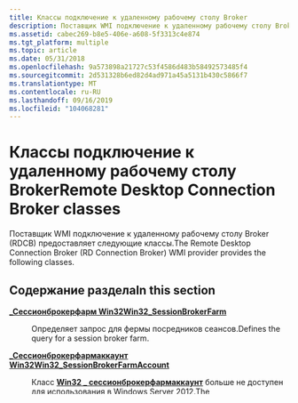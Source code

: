 ```yaml
---
title: Классы подключение к удаленному рабочему столу Broker
description: Поставщик WMI подключение к удаленному рабочему столу Broker (RDCB) предоставляет следующие классы.
ms.assetid: cabec269-b8e5-406e-a608-5f3313c4e874
ms.tgt_platform: multiple
ms.topic: article
ms.date: 05/31/2018
ms.openlocfilehash: 9a573898a21727c53f4586d483b58492573485f4
ms.sourcegitcommit: 2d531328b6ed82d4ad971a45a5131b430c5866f7
ms.translationtype: MT
ms.contentlocale: ru-RU
ms.lasthandoff: 09/16/2019
ms.locfileid: "104068281"
---
```

# <a name="remote-desktop-connection-broker-classes"></a><span data-ttu-id="6b33a-103">Классы подключение к удаленному рабочему столу Broker</span><span class="sxs-lookup"><span data-stu-id="6b33a-103">Remote Desktop Connection Broker classes</span></span>

<span data-ttu-id="6b33a-104">Поставщик WMI подключение к удаленному рабочему столу Broker (RDCB) предоставляет следующие классы.</span><span class="sxs-lookup"><span data-stu-id="6b33a-104">The Remote Desktop Connection Broker (RD Connection Broker) WMI provider provides the following classes.</span></span>

## <a name="in-this-section"></a><span data-ttu-id="6b33a-105">Содержание раздела</span><span class="sxs-lookup"><span data-stu-id="6b33a-105">In this section</span></span>

<dl> <dt>

[<span data-ttu-id="6b33a-106">**\_Сессионброкерфарм Win32**</span><span class="sxs-lookup"><span data-stu-id="6b33a-106">**Win32\_SessionBrokerFarm**</span></span>](win32-sessionbrokerfarm.md)
</dt> <dd>

<span data-ttu-id="6b33a-107">Определяет запрос для фермы посредников сеансов.</span><span class="sxs-lookup"><span data-stu-id="6b33a-107">Defines the query for a session broker farm.</span></span>

</dd> <dt>

[<span data-ttu-id="6b33a-108">**\_Сессионброкерфармаккаунт Win32**</span><span class="sxs-lookup"><span data-stu-id="6b33a-108">**Win32\_SessionBrokerFarmAccount**</span></span>](win32-sessionbrokerfarmaccount.md)
</dt> <dd>

<span data-ttu-id="6b33a-109">Класс [**Win32 \_ сессионброкерфармаккаунт**](win32-sessionbrokerfarmaccount.md) больше не доступен для использования в Windows Server 2012.</span><span class="sxs-lookup"><span data-stu-id="6b33a-109">The [**Win32\_SessionBrokerFarmAccount**](win32-sessionbrokerfarmaccount.md) class is no longer available for use as of Windows Server 2012.</span></span>

</dd> <dt>

[<span data-ttu-id="6b33a-110">**\_Сессионброкерсервицепропертиес Win32**</span><span class="sxs-lookup"><span data-stu-id="6b33a-110">**Win32\_SessionBrokerServiceProperties**</span></span>](win32-sessionbrokerserviceproperties.md)
</dt> <dd>

<span data-ttu-id="6b33a-111">Определяет запрос для службы посредника сеансов.</span><span class="sxs-lookup"><span data-stu-id="6b33a-111">Defines the query for a session broker service.</span></span>

</dd> <dt>

[<span data-ttu-id="6b33a-112">**\_Сессионброкертаржет Win32**</span><span class="sxs-lookup"><span data-stu-id="6b33a-112">**Win32\_SessionBrokerTarget**</span></span>](win32-sessionbrokertarget.md)
</dt> <dd>

<span data-ttu-id="6b33a-113">Определяет запрос для целевого объекта посредника сеанса.</span><span class="sxs-lookup"><span data-stu-id="6b33a-113">Defines the query for a session broker target.</span></span>

</dd> <dt>

[<span data-ttu-id="6b33a-114">**\_Сессионброкертаржетевент Win32**</span><span class="sxs-lookup"><span data-stu-id="6b33a-114">**Win32\_SessionBrokerTargetEvent**</span></span>](win32-sessionbrokertargetevent.md)
</dt> <dd>

<span data-ttu-id="6b33a-115">Представляет изменение целевого объекта посредника сеансов.</span><span class="sxs-lookup"><span data-stu-id="6b33a-115">Represents a change to a session broker target.</span></span>

</dd> <dt>

[<span data-ttu-id="6b33a-116">**\_Сессиондиректориклустер Win32**</span><span class="sxs-lookup"><span data-stu-id="6b33a-116">**Win32\_SessionDirectoryCluster**</span></span>](win32-sessiondirectorycluster.md)
</dt> <dd>

<span data-ttu-id="6b33a-117">Предоставляет свойства для просмотра свойств фермы в RDCB.</span><span class="sxs-lookup"><span data-stu-id="6b33a-117">Provides properties for viewing the properties of a farm in RD Connection Broker.</span></span>

</dd> <dt>

[<span data-ttu-id="6b33a-118">**\_Сессиондиректорисервер Win32**</span><span class="sxs-lookup"><span data-stu-id="6b33a-118">**Win32\_SessionDirectoryServer**</span></span>](win32-sessiondirectoryserver.md)
</dt> <dd>

<span data-ttu-id="6b33a-119">Предоставляет свойства для просмотра свойств сервера RDCB.</span><span class="sxs-lookup"><span data-stu-id="6b33a-119">Provides properties for viewing the properties of a RD Connection Broker server.</span></span>

</dd> <dt>

[<span data-ttu-id="6b33a-120">**\_Сессиондиректорисессион Win32**</span><span class="sxs-lookup"><span data-stu-id="6b33a-120">**Win32\_SessionDirectorySession**</span></span>](win32-sessiondirectorysession.md)
</dt> <dd>

<span data-ttu-id="6b33a-121">Предоставляет свойства для просмотра свойств сеанса RDCB.</span><span class="sxs-lookup"><span data-stu-id="6b33a-121">Provides properties for viewing the properties of a RD Connection Broker session.</span></span>

</dd> <dt>

[<span data-ttu-id="6b33a-122">**\_Сессиондиректоривиртуалдесктопсервер Win32**</span><span class="sxs-lookup"><span data-stu-id="6b33a-122">**Win32\_SessionDirectoryVirtualDesktopServer**</span></span>](win32-sessiondirectoryvirtualdesktopserver.md)
</dt> <dd>

<span data-ttu-id="6b33a-123">Представляет Узел виртуализации удаленных рабочих столов сервер (узел виртуализации удаленных рабочих столов), присоединенный к посреднику сеансов.</span><span class="sxs-lookup"><span data-stu-id="6b33a-123">Represents a Remote Desktop Virtualization Host (RD Virtualization Host) server joined to a session broker.</span></span>

</dd> <dt>

[<span data-ttu-id="6b33a-124">**\_Сессиондиректоривммплугин Win32**</span><span class="sxs-lookup"><span data-stu-id="6b33a-124">**Win32\_SessionDirectoryVMMPlugin**</span></span>](win32-sessiondirectoryvmmplugin.md)
</dt> <dd>

<span data-ttu-id="6b33a-125">Представляет подключаемый модуль Virtual Machine Manager (VMM), зарегистрированный в посреднике сеансов.</span><span class="sxs-lookup"><span data-stu-id="6b33a-125">Represents a virtual machine manager (VMM) plug-in registered with a session broker.</span></span>

</dd> </dl>

> [!Note]  
> <span data-ttu-id="6b33a-126">В Windows Server 2008 R2 имя посредника сеансов служб терминалов было изменено на RDCB.</span><span class="sxs-lookup"><span data-stu-id="6b33a-126">In Windows Server 2008 R2, the name of Terminal Services Session Broker (TS Session Broker) was changed to RD Connection Broker.</span></span>

 

 

 




